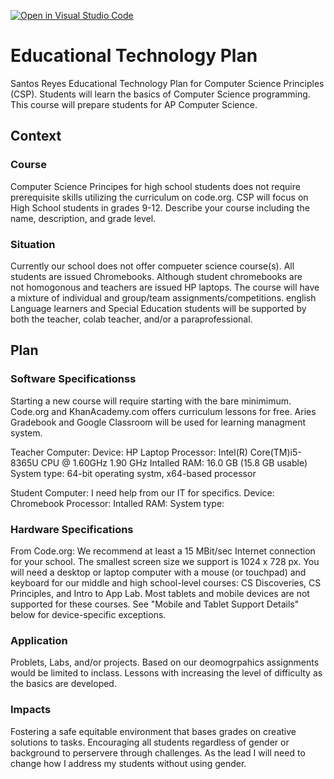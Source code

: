 [![Open in Visual Studio Code](https://classroom.github.com/assets/open-in-vscode-f059dc9a6f8d3a56e377f745f24479a46679e63a5d9fe6f495e02850cd0d8118.svg)](https://classroom.github.com/online_ide?assignment_repo_id=6190096&assignment_repo_type=AssignmentRepo)
# Educational Technology Plan

Santos Reyes Educational Technology Plan for Computer Science Principles (CSP). Students will learn the basics of Computer Science programming. This course will prepare 
students for AP Computer Science.

## Context

### Course

Computer Science Principes for high school students does not require prerequisite skills utilizing the curriculum on code.org. CSP will 
focus on High School students in grades 9-12. Describe your course including the name, description, and grade level.

### Situation

Currently our school does not offer compueter science course(s). All students are issued Chromebooks. Although student chromebooks are  
not homogonous and teachers are issued HP laptops. The course will have a mixture of individual and group/team assignments/competitions. 
english Language learners and Special Education students will be supported by both the teacher, colab teacher, and/or a 
paraprofessional.

## Plan

### Software Specificationss

Starting a new course will require starting with the bare minimimum. Code.org and KhanAcademy.com offers curriculum lessons for free. Aries Gradebook and Google Classroom will be used for learning managment system. 

Teacher Computer:
Device: HP Laptop
Processor: Intel(R) Core(TM)i5-8365U CPU @ 1.60GHz 1.90 GHz
Intalled RAM: 16.0 GB (15.8 GB usable)
System type: 64-bit operating systm, x64-based processor

Student Computer: I need help from our IT for specifics.
Device: Chromebook
Processor:
Intalled RAM: 
System type:

### Hardware Specifications

From Code.org:
We recommend at least a 15 MBit/sec Internet connection for your school.
The smallest screen size we support is 1024 x 728 px.
You will need a desktop or laptop computer with a mouse (or touchpad) and
keyboard for our middle and high school-level courses: CS Discoveries, CS 
Principles, and Intro to App Lab. Most tablets and mobile devices are not 
supported for these courses. See "Mobile and Tablet Support Details" below for 
device-specific exceptions.

### Application

Problets, Labs, and/or projects. Based on our deomogrpahics assignments would be limited to inclass. Lessons with increasing the level 
of difficulty as the basics are developed.



### Impacts

Fostering a safe equitable environment that bases grades on creative solutions to tasks. Encouraging all students regardless of gender 
or background to perservere through challenges. As the lead I will need to change how I address my students without using gender. 


